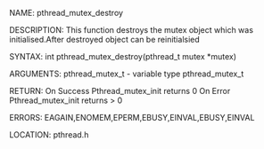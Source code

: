 NAME: pthread_mutex_destroy

DESCRIPTION: This function destroys the mutex object which was initialised.After destroyed object 
             can be reinitialsied
          
SYNTAX: int pthread_mutex_destroy(pthread_t mutex *mutex)

ARGUMENTS: pthread_mutex_t        -  variable type pthread_mutex_t
          

RETURN:   On Success Pthread_mutex_init returns 0
          On Error Pthread_mutex_init returns > 0

ERRORS:  EAGAIN,ENOMEM,EPERM,EBUSY,EINVAL,EBUSY,EINVAL

LOCATION: pthread.h


